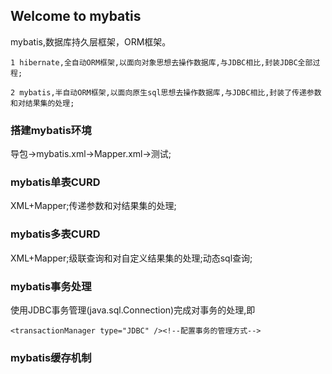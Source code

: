 ## Welcome to mybatis

mybatis,数据库持久层框架，ORM框架。

    1 hibernate,全自动ORM框架,以面向对象思想去操作数据库,与JDBC相比,封装JDBC全部过程;

    2 mybatis,半自动ORM框架,以面向原生sql思想去操作数据库,与JDBC相比,封装了传递参数和对结果集的处理;
    
### 搭建mybatis环境

导包→mybatis.xml→Mapper.xml→测试;

### mybatis单表CURD

XML+Mapper;传递参数和对结果集的处理;

### mybatis多表CURD

XML+Mapper;级联查询和对自定义结果集的处理;动态sql查询;

### mybatis事务处理

使用JDBC事务管理(java.sql.Connection)完成对事务的处理,即

``` <transactionManager type="JDBC" /><!--配置事务的管理方式--> ```

### mybatis缓存机制
